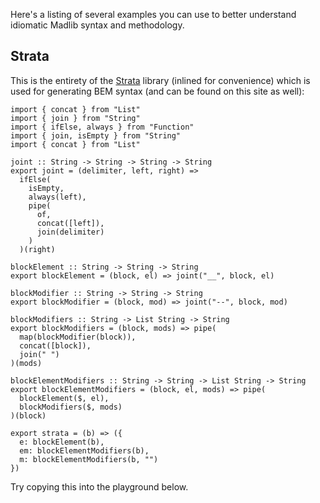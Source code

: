 Here's a listing of several examples you can use to better understand idiomatic Madlib syntax and methodology.

## Strata

This is the entirety of the [Strata](https://github.com/madlib-lang/strata/blob/master/src/Main.mad) library (inlined for convenience) which is used for generating BEM syntax (and can be found on this site as well):

```madlib
import { concat } from "List"
import { join } from "String"
import { ifElse, always } from "Function"
import { join, isEmpty } from "String"
import { concat } from "List"

joint :: String -> String -> String -> String
export joint = (delimiter, left, right) =>
  ifElse(
    isEmpty,
    always(left),
    pipe(
      of,
      concat([left]),
      join(delimiter)
    )
  )(right)

blockElement :: String -> String -> String
export blockElement = (block, el) => joint("__", block, el)

blockModifier :: String -> String -> String
export blockModifier = (block, mod) => joint("--", block, mod)

blockModifiers :: String -> List String -> String
export blockModifiers = (block, mods) => pipe(
  map(blockModifier(block)),
  concat([block]),
  join(" ")
)(mods)

blockElementModifiers :: String -> String -> List String -> String
export blockElementModifiers = (block, el, mods) => pipe(
  blockElement($, el),
  blockModifiers($, mods)
)(block)

export strata = (b) => ({
  e: blockElement(b),
  em: blockElementModifiers(b),
  m: blockElementModifiers(b, "")
})
```

Try copying this into the playground below.


